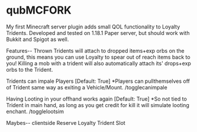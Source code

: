 # qubMCFORK
My first Minecraft server plugin adds small QOL functionality to Loyalty Tridents. Developed and tested on 1.18.1 Paper server, but should work with Bukkit and Spigot as well.

Features--
Thrown Tridents will attach to dropped items+exp orbs on the ground, this means you can use Loyalty to spear out of reach items back to you!
Killing a mob with a trident will also automatically attach its' drops+exp orbs to the Trident.

Tridents can impale Players [Default: True] *Players can pullthemselves off of Trident same way as exiting a Vehicle/Mount.
  /togglecanimpale
  
Having Looting in your offhand works again [Default: True] *So not tied to Trident in main hand, as long as you get credit for kill it will simulate looting enchant.
  /togglelootsim 

Maybes--
clientside Reserve Loyalty Trident Slot
